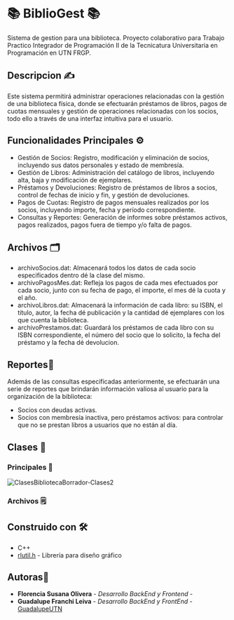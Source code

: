 # 📚 BiblioGest 📚
Sistema de gestion para una biblioteca. Proyecto colaborativo para Trabajo Practico Integrador de Programación II de la Tecnicatura Universitaria en Programación en UTN FRGP.

## Descripcion ✍
Este sistema permitirá administrar operaciones relacionadas con la gestión de una biblioteca física, donde se efectuarán préstamos de libros, pagos de cuotas mensuales y gestión de operaciones relacionadas con los socios, todo ello a través de una interfaz intuitiva para el usuario.

## Funcionalidades Principales ⚙ 
* Gestión de Socios: Registro, modificación y eliminación de socios, incluyendo sus datos personales y estado de membresía.
* Gestión de Libros: Administración del catálogo de libros, incluyendo alta, baja y modificación de ejemplares.
* Préstamos y Devoluciones: Registro de préstamos de libros a socios, control de fechas de inicio y fin, y gestión de devoluciones.
* Pagos de Cuotas: Registro de pagos mensuales realizados por los socios, incluyendo importe, fecha y período correspondiente.
* Consultas y Reportes: Generación de informes sobre préstamos activos, pagos realizados, pagos fuera de tiempo y/o falta de pagos.

## Archivos 🗂
* archivoSocios.dat: Almacenará todos los datos de cada socio especificados dentro dé la clase del mismo. 
* archivoPagosMes.dat: Refleja los pagos de cada mes efectuados por cada socio, junto con su fecha de pago, el importe, el mes dé la cuota y el año.
* archivoLibros.dat: Almacenará la información de cada libro: su ISBN, el título, autor, la fecha dé publicación y la cantidad dé ejemplares con los que cuenta la biblioteca. 
* archivoPrestamos.dat: Guardará los préstamos de cada libro con su ISBN correspondiente, el número del socio que lo solicito, la fecha del préstamo y la fecha dé devolucion.

## Reportes🚨
Además de las consultas especificadas anteriormente, se efectuarán una serie de reportes que brindarán información valiosa al usuario para la organización de la biblioteca:

* Socios con deudas activas.
* Socios con membresía inactiva, pero préstamos activos: para controlar que no se prestan libros a usuarios que no están al día.

## Clases 📂
### Principales 📌
![ClasesBibliotecaBorrador-Clases2](https://github.com/user-attachments/assets/b9370354-4e79-41fe-984d-46d1b2b87904)

### Archivos 🗒

## Construido con 🛠️

* C++ 
* [rlutil.h](https://tapiov.net/rlutil/docs/HTML/files/rlutil-h.html) - Librería para diseño gráfico

## Autoras📝
* **Florencia Susana Olivera** - *Desarrollo BackEnd y Frontend* - 
*  **Guadalupe Franchi Leiva** - *Desarrollo BackEnd y FrontEnd* - [GuadalupeUTN](https://github.com/GuadalupeUTN)

